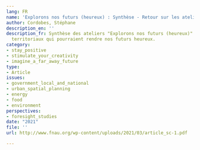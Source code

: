 ```yaml
---
lang: FR
name: 'Explorons nos futurs (heureux) : Synthèse - Retour sur les ateliers'
author: Cordobes, Stéphane
description_en: ''
description_fr: Synthèse des ateliers "Explorons nos futurs (heureux)". Quelques motifs
  territoriaux qui pourraient rendre nos futurs heureux.
category:
- stay_positive
- stimulate_your_creativity
- imagine_a_far_away_future
type:
- Article
issues:
- government_local_and_national
- urban_spatial_planning
- energy
- food
- environment
perspectives:
- foresight_studies
date: "2021"
file: ''
url: http://www.fnau.org/wp-content/uploads/2021/03/article_sc-1.pdf

---
```

